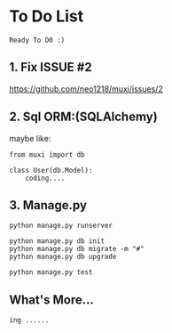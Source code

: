 To Do List
===

	Ready To D0 :)

## 1. Fix ISSUE #2
https://github.com/neo1218/muxi/issues/2 <br/>


## 2. Sql ORM:(SQLAlchemy)
maybe like:

	from muxi import db

	class User(db.Model):
		coding....

## 3. Manage.py

	python manage.py runserver

	python manage.py db init
	python manage.py db migrate -m "#"
	python manage.py db upgrade

	python manage.py test

## What's More...

	ing ......
